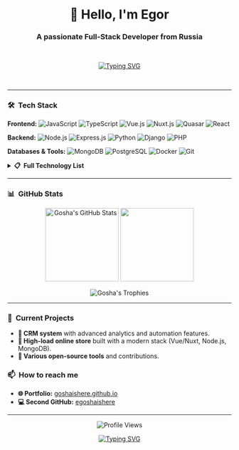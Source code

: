 <h1 align="center">👋 Hello, I'm Egor</h1>
<h3 align="center">A passionate Full-Stack Developer from Russia</h3>

<br>
<p align="center">
  <a href="https://git.io/typing-svg"><img src="https://readme-typing-svg.demolab.com?font=Fira+Code&weight=600&size=22&pause=1000&color=1AF7C0&center=true&vCenter=true&width=435&lines=CRM+Systems;E-commerce+Solutions;Clean+Code+Enthusiast" alt="Typing SVG" /></a>
</p>
<br>

---

### 🛠️ &nbsp;Tech Stack

**Frontend:**
![JavaScript](https://img.shields.io/badge/-JavaScript-F7DF1E?style=for-the-badge&logo=javascript&logoColor=black)
![TypeScript](https://img.shields.io/badge/-TypeScript-3178C6?style=for-the-badge&logo=typescript&logoColor=white)
![Vue.js](https://img.shields.io/badge/-Vue.js-4FC08D?style=for-the-badge&logo=vue.js&logoColor=white)
![Nuxt.js](https://img.shields.io/badge/-Nuxt.js-00DC82?style=for-the-badge&logo=nuxt.js&logoColor=white)
![Quasar](https://img.shields.io/badge/-Quasar-1976D2?style=for-the-badge&logo=quasar&logoColor=white)
![React](https://img.shields.io/badge/-React-61DAFB?style=for-the-badge&logo=react&logoColor=black)

**Backend:**
![Node.js](https://img.shields.io/badge/-Node.js-339933?style=for-the-badge&logo=node.js&logoColor=white)
![Express.js](https://img.shields.io/badge/-Express.js-000000?style=for-the-badge&logo=express&logoColor=white)
![Python](https://img.shields.io/badge/-Python-3776AB?style=for-the-badge&logo=python&logoColor=white)
![Django](https://img.shields.io/badge/-Django-092E20?style=for-the-badge&logo=django&logoColor=white)
![PHP](https://img.shields.io/badge/-PHP-777BB4?style=for-the-badge&logo=php&logoColor=white)

**Databases & Tools:**
![MongoDB](https://img.shields.io/badge/-MongoDB-47A248?style=for-the-badge&logo=mongodb&logoColor=white)
![PostgreSQL](https://img.shields.io/badge/-PostgreSQL-4169E1?style=for-the-badge&logo=postgresql&logoColor=white)
![Docker](https://img.shields.io/badge/-Docker-2496ED?style=for-the-badge&logo=docker&logoColor=white)
![Git](https://img.shields.io/badge/-Git-F05032?style=for-the-badge&logo=git&logoColor=white)

<details>
<summary><b>📋 &nbsp;Full Technology List</b></summary>
<br>

**More Frontend:**
![Redux](https://img.shields.io/badge/-Redux-764ABC?style=flat-square&logo=redux&logoColor=white)
![Sass](https://img.shields.io/badge/-Sass-CC6699?style=flat-square&logo=sass&logoColor=white)
![Tailwind CSS](https://img.shields.io/badge/-Tailwind_CSS-38B2AC?style=flat-square&logo=tailwind-css&logoColor=white)
![Bootstrap](https://img.shields.io/badge/-Bootstrap-7952B3?style=flat-square&logo=bootstrap&logoColor=white)
![Chart.js](https://img.shields.io/badge/-Chart.js-FF6384?style=flat-square&logo=chart.js&logoColor=white)
![D3.js](https://img.shields.io/badge/-D3.js-F9A03C?style=flat-square&logo=d3.js&logoColor=white)

**More Backend & Databases:**
![C++](https://img.shields.io/badge/-C++-00599C?style=flat-square&logo=c%2B%2B&logoColor=white)
![C#](https://img.shields.io/badge/-C%23-239120?style=flat-square&logo=c-sharp&logoColor=white)
![MySQL](https://img.shields.io/badge/-MySQL-4479A1?style=flat-square&logo=mysql&logoColor=white)
![SQLite](https://img.shields.io/badge/-SQLite-003B57?style=flat-square&logo=sqlite&logoColor=white)
![Microsoft SQL Server](https://img.shields.io/badge/-MS_SQL_Server-CC2927?style=flat-square&logo=microsoft-sql-server&logoColor=white)

**More Tools:**
![Webpack](https://img.shields.io/badge/-Webpack-8DD6F9?style=flat-square&logo=webpack&logoColor=black)
![Babel](https://img.shields.io/badge/-Babel-F9DC3E?style=flat-square&logo=babel&logoColor=black)
![Jest](https://img.shields.io/badge/-Jest-C21325?style=flat-square&logo=jest&logoColor=white)
![Firebase](https://img.shields.io/badge/-Firebase-FFCA28?style=flat-square&logo=firebase&logoColor=black)
![Postman](https://img.shields.io/badge/-Postman-FF6C37?style=flat-square&logo=postman&logoColor=white)
![Linux](https://img.shields.io/badge/-Linux-FCC624?style=flat-square&logo=linux&logoColor=black)
![Figma](https://img.shields.io/badge/-Figma-F24E1E?style=flat-square&logo=figma&logoColor=white)
![Adobe Illustrator](https://img.shields.io/badge/-Illustrator-FF9A00?style=flat-square&logo=adobe-illustrator&logoColor=white)
![Blender](https://img.shields.io/badge/-Blender-F5792A?style=flat-square&logo=blender&logoColor=white)
![Selenium](https://img.shields.io/badge/-Selenium-43B02A?style=flat-square&logo=selenium&logoColor=white)
![Puppeteer](https://img.shields.io/badge/-Puppeteer-40B5A4?style=flat-square&logo=puppeteer&logoColor=white)

</details>

---

### 📊 &nbsp;GitHub Stats

<p align="center">
  <!-- Используем статически сгенерированные SVG через действия GitHub (github-action-readme-stats) -->
  <img src="https://github-readme-stats-sigma-five.vercel.app/api?username=goshaishere&show_icons=true&theme=react&hide_border=true&bg_color=1F222E&title_color=1AF7C0&icon_color=F8D866" alt="Gosha's GitHub Stats" height="165"/>
  <img src="https://github-readme-stats-sigma-five.vercel.app/api/top-langs/?username=goshaishere&layout=compact&theme=react&hide_border=true&bg_color=1F222E&title_color=1AF7C0" height="165"/>
</p>

<p align="center">
  <!-- Генератор трофеев, менее зависимый от API -->
  <img src="https://github-profile-trophy.vercel.app/?username=goshaishere&theme=onestar&no-frame=true&column=4&margin-w=15" alt="Gosha's Trophies" />
</p>

---

### 🔭 &nbsp;Current Projects

- **🚀 CRM system** with advanced analytics and automation features.
- **🛒 High-load online store** built with a modern stack (Vue/Nuxt, Node.js, MongoDB).
- **🔧 Various open-source tools** and contributions.

### 📫 &nbsp;How to reach me

- **🌐 Portfolio:** [goshaishere.github.io](https://goshaishere.github.io/)
- **💻 Second GitHub:** [egoshaishere](https://egoshaishere.github.io/)

---

<p align="center">
   <img src="https://visitcount.itsvg.in/api?id=goshaishere&icon=5&color=1" alt="Profile Views" /> <!-- Альтернативный счетчик -->
</p>

<p align="center">
  <a href="https://git.io/typing-svg"><img src="https://readme-typing-svg.demolab.com?font=Fira+Code&pause=1000&color=1AF7C0&center=true&vCenter=true&width=435&lines=Thanks+for+visiting!;Have+a+great+day!+%F0%9F%91%8B;Code+%3C3" alt="Typing SVG" /></a>
</p>
